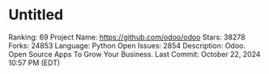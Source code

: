 # Untitled

Ranking: 69
Project Name: https://github.com/odoo/odoo
Stars: 38278
Forks: 24853
Language: Python
Open Issues: 2854
Description: Odoo. Open Source Apps To Grow Your Business.
Last Commit: October 22, 2024 10:57 PM (EDT)